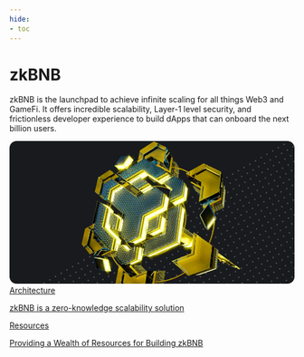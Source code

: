 ```yaml
---
hide:
- toc
---
```


<style>
   .md-source-file, .md-content__button.md-icon {
      display: none;
   }
</style>

<div class="section-head">
    <div class="left">
        <h1>zkBNB</h1>
        <p>zkBNB is the launchpad to achieve infinite scaling for all things Web3 and GameFi. It offers incredible scalability, Layer-1 level security, and frictionless developer experience to build dApps that can onboard the next billion users.</p>
    </div>
    <div class="image">
        <img src="static/zkBNB.png" alt="BNB Chain Fusion" loading="lazy">
    </div>
</div>



<div class="section-body">
    <a href="./core-concept/zkbnb-arch.md">
        <div>Architecture</div>
        <p>zkBNB is a zero-knowledge scalability solution</p>
    </a>
    <a href="./resources.md">
        <div>Resources</div>
        <p>Providing a Wealth of Resources for Building zkBNB</p>
    </a>
</div>